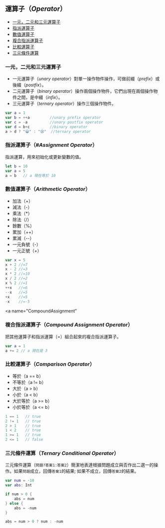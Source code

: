 ## 運算子（*Operator*）

- [一元，二元和三元運算子](#Operator)
- [指派運算子](#Assignment)
- [數值運算子](#Arithmetic)
- [複合指派運算子](#CompoundAssignment)
- [比較運算子](#Comparison)
- [三元條件運算](#TernaryConditional)

<a name="Operator"></a>
### 一元，二元和三元運算子

* 一元運算子（*unary operator*）對單一操作物件操作，可做前綴（*prefix*）或後綴（*postfix*）。
* 二元運算子（*binary operator*）操作兩個操作物件，它們出現在兩個操作物件之間，是中綴（*infix*）。
* 三元運算子（*ternary operator*）操作三個操作物件。

```swift
var a = 1
var b = ++a         //unary prefix operator
var c = -a          //unary postfix operator
var d = b+c         //binary operator
a > d ? "😀" : "😢"  //ternary operator
```

<a name="Assignment"></a>
### 指派運算子（#*Assignment Operator*）

指派運算，用來初始化或更新變數的值。
```swift
let b = 10
var a = 5
a = b   // a 現在等於 10
```

<a name="Arithmetic"></a>
### 數值運算子（*Arithmetic Operator*）

* 加法（+）
* 減法（-）
* 乘法（*）
* 除法（/）
* 餘數（%）
* 累加（++）
* 累減（--）
* 一元負號（-）
* 一元正號（+）
```swift
var x = 5
x + 2 //=7
x - 2 //=3
x * 2 //=10
x / 2 //=2
x % 2 //=1
++x   //=6
--x   //=5
+x    //=5
-x    //=-5
```

<a name="CompoundAssignment"</a>
### 複合指派運算子（*Compound Assignment Operator*）

把其他運算子和指派運算（=）組合起來的複合指派運算子。
```swift
var a = 1
a += 2 // a 現在是 3
```

<a name="Comparison"></a>
### 比較運算子（*Comparison Operator*）

* 等於（a == b）
* 不等於（a != b）
* 大於（a > b）
* 小於（a < b）
* 大於等於（a >= b）
* 小於等於（a <= b）
```swift
1 == 1   // true
2 != 1   // true
2 > 1    // true
1 < 2    // true
1 >= 1   // true
2 <= 1   // false
```

<a name="TernaryConditional"></a>
### 三元條件運算（*Ternary Conditional Operator*）

三元條件運算（`問題?答案1:答案2`）簡潔地表達根據問題成立與否作出二選一的操作。如果`問題`成立，回傳`答案1`的結果; 如果不成立，回傳`答案2`的結果。
```swift
var num = -10
var abs: Int

if num > 0 {
    abs = num
} else {
    abs = -num
}

abs = num > 0 ? num : -num
```
